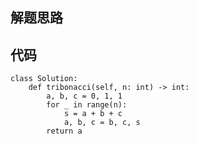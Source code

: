 ## 解题思路
 





## 代码


```
class Solution:
    def tribonacci(self, n: int) -> int:
        a, b, c = 0, 1, 1
        for _ in range(n):
            s = a + b + c 
            a, b, c = b, c, s 
        return a
```



